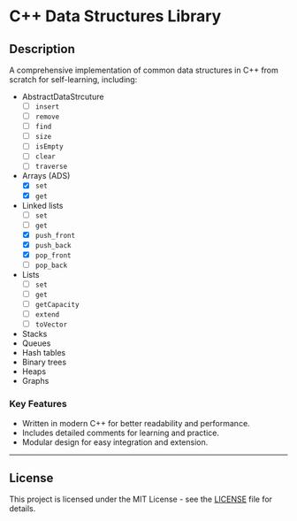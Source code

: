 # C++ Data Structures Library

## Description
A comprehensive implementation of common data structures in C++ from scratch for self-learning, including:
- AbstractDataStrcuture
  - [ ] `insert`
  - [ ] `remove`
  - [ ] `find`
  - [ ] `size`
  - [ ] `isEmpty`
  - [ ] `clear`
  - [ ] `traverse`
- Arrays (ADS)
  - [x] `set`
  - [x] `get`
- Linked lists
  - [ ] `set`
  - [ ] `get`
  - [x] `push_front`
  - [x] `push_back`
  - [x] `pop_front`
  - [ ] `pop_back`
- Lists
  - [ ] `set`
  - [ ] `get`
  - [ ] `getCapacity`
  - [ ] `extend`
  - [ ] `toVector`
- Stacks
- Queues
- Hash tables
- Binary trees
- Heaps
- Graphs

### Key Features
- Written in modern C++ for better readability and performance.
- Includes detailed comments for learning and practice.
- Modular design for easy integration and extension.


---

## License
This project is licensed under the MIT License - see the [LICENSE](LICENSE) file for details.

